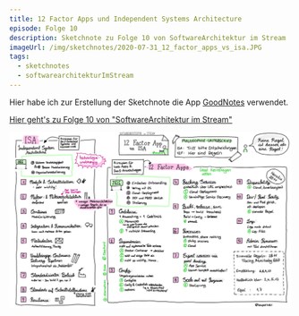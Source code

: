 ```yaml
---
title: 12 Factor Apps und Independent Systems Architecture
episode: Folge 10
description: Sketchnote zu Folge 10 von SoftwareArchitektur im Stream
imageUrl: /img/sketchnotes/2020-07-31_12_factor_apps_vs_isa.JPG
tags:
  - sketchnotes
  - softwarearchitekturImStream
---
```


Hier habe ich zur Erstellung der Sketchnote die App [GoodNotes](https://www.goodnotes.com/) verwendet.

[Hier geht's zu Folge 10 von "SoftwareArchitektur im Stream"](https://software-architektur.tv/folge10.html)

![Sketchnote zu Folge 10](/img/sketchnotes/2020-07-31_12_factor_apps_vs_isa.JPG)

